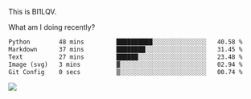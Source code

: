 This is BI1LQV.

What am I doing recently?

<!--START_SECTION:waka-->

```txt
Python        48 mins         ██████████░░░░░░░░░░░░░░░   40.58 %
Markdown      37 mins         ████████░░░░░░░░░░░░░░░░░   31.45 %
Text          27 mins         ██████░░░░░░░░░░░░░░░░░░░   23.48 %
Image (svg)   3 mins          ▓░░░░░░░░░░░░░░░░░░░░░░░░   02.94 %
Git Config    0 secs          ▒░░░░░░░░░░░░░░░░░░░░░░░░   00.74 %
```

<!--END_SECTION:waka-->

<img src="https://github-readme-stats.vercel.app/api?username=bi1lqv&show_icons=true&count_private=true">
